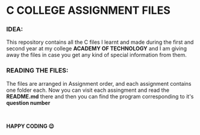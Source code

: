 # **C COLLEGE ASSIGNMENT FILES**

### **IDEA**:
This repository contains all the C files I learnt and made during the first and second year at my college **ACADEMY OF TECHNOLOGY** and I am giving away the files in case you get any kind of special information from them.

### **READING THE FILES**:

The files are arranged in Assignment order, and each assignment contains one folder each. Now you can visit each assingment and read the **README.md** there and then you can find the program corresponding to it's **question number**

<p>&nbsp;</p>

**HAPPY CODING 😉**
